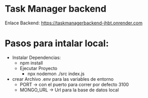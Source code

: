# Task Manager backend
Enlace Backend: https://taskmanagerbackend-jhbt.onrender.com

# Pasos para intalar local:
 * Instalar Dependencias:
   - npm install
   * Ejecutar Proyecto 
      - npx nodemon ./src index.js 
 * crear Archivo .env para las variables de entorno
   - PORT -> con el puerto para correr por defecto 3100
   - MONGO_URL -> Url para la base de datos local
